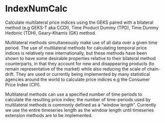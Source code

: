 # IndexNumCalc

Calculate multilateral price indices using the GEKS paired with a bilateral method (e.g GEKS-T aka CCDI), Time Product Dummy (TPD), Time Dummy Hedonic (TDH), Geary-Khamis (GK) method. 

Multilateral methods simultaneously make use of all data over a given time period. The use of multilateral methods for calculating temporal price indices is relatively new internationally, but these methods have been shown to have some desirable properties relative to their bilateral method counterparts, in that they account for new and disappearing products (to remain representative of the market) while also reducing the scale of chain-drift. They are used or currently being implemented by many statistical agencies around the world to calculate price indices e.g the Consumer Price Index (CPI).

Multilateral methods can use a specified number of time periods to calculate the resulting price index; the number of time-periods used by multilateral methods is commonly defined as a “window length”. Currently we use the entire timeseries length as the window length until timeseries extension methods are to be implemented.
